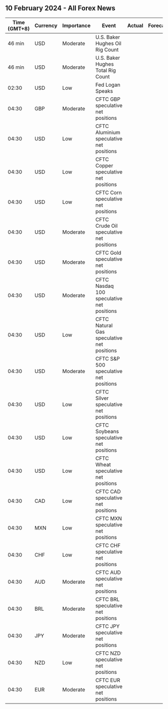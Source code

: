 ## 10 February 2024 - All Forex News

| Time (GMT+8) | Currency | Importance | Event | Actual | Forecast | Previous |
|------|----------|------------|-------|--------|----------|----------|
| 46 min | USD | Moderate | U.S. Baker Hughes Oil Rig Count |  |  | 499 |
| 46 min | USD | Moderate | U.S. Baker Hughes Total Rig Count |  |  | 619 |
| 02:30 | USD | Low | Fed Logan Speaks |  |  |  |
| 04:30 | GBP | Moderate | CFTC GBP speculative net positions |  |  | 34.2K |
| 04:30 | USD | Low | CFTC Aluminium speculative net positions |  |  | 3.9K |
| 04:30 | USD | Low | CFTC Copper speculative net positions |  |  | -8.6K |
| 04:30 | USD | Low | CFTC Corn speculative net positions |  |  | -224.8K |
| 04:30 | USD | Moderate | CFTC Crude Oil speculative net positions |  |  | 196.7K |
| 04:30 | USD | Moderate | CFTC Gold speculative net positions |  |  | 147.8K |
| 04:30 | USD | Moderate | CFTC Nasdaq 100 speculative net positions |  |  | 39.3K |
| 04:30 | USD | Low | CFTC Natural Gas speculative net positions |  |  | -103.2K |
| 04:30 | USD | Moderate | CFTC S&P 500 speculative net positions |  |  | -226.0K |
| 04:30 | USD | Low | CFTC Silver speculative net positions |  |  | 21.4K |
| 04:30 | USD | Low | CFTC Soybeans speculative net positions |  |  | -140.6K |
| 04:30 | USD | Low | CFTC Wheat speculative net positions |  |  | -36.5K |
| 04:30 | CAD | Low | CFTC CAD speculative net positions |  |  | -2.4K |
| 04:30 | MXN | Low | CFTC MXN speculative net positions |  |  | 80.4K |
| 04:30 | CHF | Low | CFTC CHF speculative net positions |  |  | -3.9K |
| 04:30 | AUD | Moderate | CFTC AUD speculative net positions |  |  | -58.3K |
| 04:30 | BRL | Moderate | CFTC BRL speculative net positions |  |  | 18.3K |
| 04:30 | JPY | Moderate | CFTC JPY speculative net positions |  |  | -80.5K |
| 04:30 | NZD | Low | CFTC NZD speculative net positions |  |  | -1.0K |
| 04:30 | EUR | Moderate | CFTC EUR speculative net positions |  |  | 88.8K |
